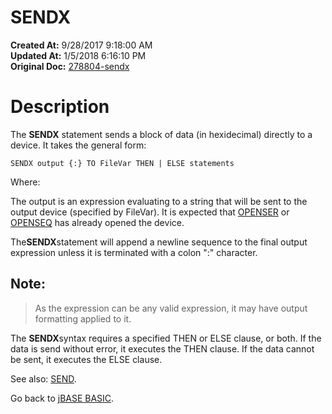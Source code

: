 # SENDX

**Created At:** 9/28/2017 9:18:00 AM  
**Updated At:** 1/5/2018 6:16:10 PM  
**Original Doc:** [278804-sendx](https://docs.jbase.com/36868-jbase-basic/278804-sendx)  


# Description

The **SENDX** statement sends a block of data (in hexidecimal) directly to a device. It takes the general form:

```
SENDX output {:} TO FileVar THEN | ELSE statements
```

Where:

The output is an expression evaluating to a string that will be sent to the output device (specified by FileVar). It is expected that [OPENSER](./../openser) or [OPENSEQ](./../openseq) has already opened the device.

The**SENDX**statement will append a newline sequence to the final output expression unless it is terminated with a colon ":" character.

## Note: 


> As the expression can be any valid expression, it may have output formatting applied to it.


The **SENDX**syntax requires a specified THEN or ELSE clause, or both. If the data is send without error, it executes the THEN clause. If the data cannot be sent, it executes the ELSE clause.

See also: [SEND](./../send).

Go back to [jBASE BASIC](./../jbase-basic-programmers-reference-guide).
